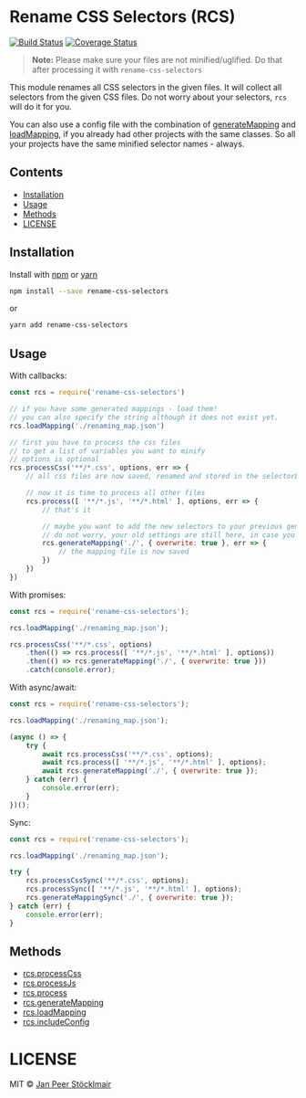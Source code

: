 # Rename CSS Selectors (RCS)

[![Build Status](https://travis-ci.org/JPeer264/node-rename-css-selectors.svg?branch=master)](https://travis-ci.org/JPeer264/node-rename-css-selectors)
[![Coverage Status](https://coveralls.io/repos/github/JPeer264/node-rename-css-selectors/badge.svg?branch=master)](https://coveralls.io/github/JPeer264/node-rename-css-selectors?branch=master)

> **Note:** Please make sure your files are not minified/uglified. Do that after processing it with `rename-css-selectors`

This module renames all CSS selectors in the given files. It will collect all selectors from the given CSS files. Do not worry about your selectors, `rcs` will do it for you.

You can also use a config file with the combination of [generateMapping](#generateMapping) and [loadMapping](#loadMapping), if you already had other projects with the same classes. So all your projects have the same minified selector names - always.

## Contents

- [Installation](#installation)
- [Usage](#usage)
- [Methods](#methods)
- [LICENSE](#license)

## Installation

Install with [npm](https://docs.npmjs.com/cli/install) or [yarn](https://yarnpkg.com/en/docs/install)

```sh
npm install --save rename-css-selectors
```
or
```sh
yarn add rename-css-selectors
```

## Usage

With callbacks:

```js
const rcs = require('rename-css-selectors')

// if you have some generated mappings - load them!
// you can also specify the string although it does not exist yet.
rcs.loadMapping('./renaming_map.json')

// first you have to process the css files
// to get a list of variables you want to minify
// options is optional
rcs.processCss('**/*.css', options, err => {
    // all css files are now saved, renamed and stored in the selectorLibrary

    // now it is time to process all other files
    rcs.process([ '**/*.js', '**/*.html' ], options, err => {
        // that's it

        // maybe you want to add the new selectors to your previous generated mappings
        // do not worry, your old settings are still here, in case you used `loadMapping`
        rcs.generateMapping('./', { overwrite: true }, err => {
            // the mapping file is now saved
        })
    })
})
```

With promises:

```js
const rcs = require('rename-css-selectors');

rcs.loadMapping('./renaming_map.json');

rcs.processCss('**/*.css', options)
    .then(() => rcs.process([ '**/*.js', '**/*.html' ], options))
    .then(() => rcs.generateMapping('./', { overwrite: true }))
    .catch(console.error);
```

With async/await:

```js
const rcs = require('rename-css-selectors');

rcs.loadMapping('./renaming_map.json');

(async () => {
    try {
        await rcs.processCss('**/*.css', options);
        await rcs.process([ '**/*.js', '**/*.html' ], options);
        await rcs.generateMapping('./', { overwrite: true });
    } catch (err) {
        console.error(err);
    }
})();
```


Sync:

```js
const rcs = require('rename-css-selectors');

rcs.loadMapping('./renaming_map.json');

try {
    rcs.processCssSync('**/*.css', options);
    rcs.processSync([ '**/*.js', '**/*.html' ], options);
    rcs.generateMappingSync('./', { overwrite: true });
} catch (err) {
    console.error(err);
}
```

## Methods

- [rcs.processCss](docs/api/processCss.md)
- [rcs.processJs](docs/api/processJs.md)
- [rcs.process](docs/api/process.md)
- [rcs.generateMapping](docs/api/generateMapping.md)
- [rcs.loadMapping](docs/api/loadMapping.md)
- [rcs.includeConfig](docs/api/includeconfig.md)

# LICENSE

MIT © [Jan Peer Stöcklmair](https://www.jpeer.at)
